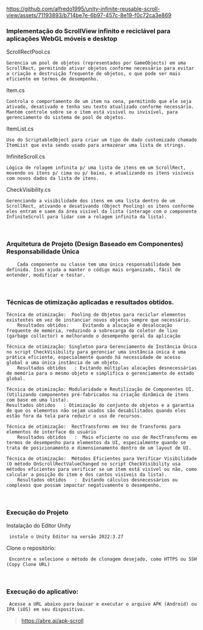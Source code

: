 https://github.com/alfredo1995/unity-infinite-reusable-scroll-view/assets/71193893/b714be7e-6b97-457c-8e19-f0c72ca3e869

<h3> Implementação do ScrollView infinito e reciclável para aplicações WebGL móveis e desktop </h3>

ScrollRectPool.cs

 	Gerencia um pool de objetos (representados por GameObjects) em uma ScrollRect, permitindo ativar objetos conforme necessário para evitar a criação e destruição frequente de objetos, o que pode ser mais eficiente em termos de desempenho.

Item.cs

	Controla o comportamento de um item na cena, permitindo que ele seja ativado, desativado e tenha seu texto atualizado conforme necessário. Mantém controle sobre se o item está visível ou invisível, para gerenciamento do sistema de pool de objetos.
   
ItemList.cs

	Uso do ScriptableObject para criar um tipo de dado customizado chamado ItemList que esta sendo usado para armazenar uma lista de strings. 

InfiniteScroll.cs

	Lógica de rolagem infinita p/ uma lista de itens em um ScrollRect, movendo os itens p/ cima ou p/ baixo, e atualizando os itens visíveis com novos dados da lista de itens.

CheckVisibility.cs

	Gerenciando a visibilidade dos itens em uma lista dentro de um ScrollRect, ativando e desativando (Object Pooling) os itens conforme eles entram e saem da área visível da lista (interage com o componente InfiniteScroll para lidar com a rolagem infinita da lista). 

<br>
<h3> Arquitetura de Projeto (Design Baseado em Componentes) Responsabilidade Única </h3>
	
        Cada componente ou classe tem uma única responsabilidade bem definida. Isso ajuda a manter o código mais organizado, fácil de entender, modificar e testar.
    
<br>
<h3> Técnicas de otimização aplicadas e resultados obtidos. </h3>

	Técnica de otimização:  Pooling de Objetos para reciclar elementos existentes em vez de instanciar novos objetos sempre que necessário.
        Resultados obtidos:     Evitando a alocação e desalocação frequente de memória, reduzindo a sobrecarga do coletor de lixo (garbage collector) e melhorando o desempenho geral da aplicação	

	Técnica de otimização: Singleton para Gerenciamento de Instância Única no script CheckVisibility para gerenciar uma instância única é uma prática eficiente, especialmente quando há necessidade de acesso global a uma única instância de um objeto. 
        Resultados obtidos   : Evitando múltiplas alocações desnecessárias de memória para o mesmo objeto e simplifica o gerenciamento de estado global.

	Técnica de otimização: Modularidade e Reutilização de Componentes UI. (Utilizando componentes pré-fabricados na criação dinâmica de itens com base em uma lista).
	Resultados obtidos   : Otimização do conjunto de objetos e a garantia de que os elementos não sejam usados são desabilitados quando eles estão fora da tela para reduzir o uso de recursos.
 
 	Técnica de otimização:  RectTransforms em Vez de Transforms para elementos de interface do usuário
        Resultados obtidos   :  Mais eficiente no uso de RectTransforms em termos de desempenho para elementos da UI, especialmente quando se trata de posicionamento e dimensionamento dentro de um layout de UI.

	Técnica de otimização:  Métodos Eficientes para Verificar Visibilidade (O método OnScrollRectValueChanged no script CheckVisibility usa métodos eficientes para verificar se um item está visível ou não, como calcular a posição do item e dos cantos visíveis da lista). 
        Resultados obtidos   :  Evitando cálculos desnecessários ou complexos que possam impactar negativamente o desempenho.                                
    
    
<br>
<h3> Execução do Projeto </h3>

Instalação do Editor Unity

     instale o Unity Editor na versão 2022:3.27

Clone o repositório:

     Encontre e selecione o método de clonagem desejado, como HTTPS ou SSH (Copy Clone URL)
 
<br>
<h3> Execução do aplicativo: </h3>

     Acesse a URL abaixo para baixar e executar o arquivo APK (Android) ou IPA (iOS) em seu dispositivo.
> https://abre.ai/apk-scroll
